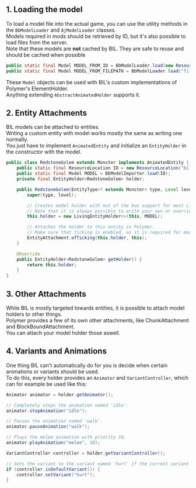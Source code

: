 ## 1. Loading the model
To load a model file into the actual game, you can use the utility methods in the `BbModelLoader` and `AjModelLoader` classes.\
Models required in mods should be retrieved by ID, but it's also possible to load files from the server.\
Note that these models are **not** cached by BIL. They are safe to reuse and should be cached when possible
```java
public static final Model MODEL_FROM_ID = BbModelLoader.load(new ResourceLocation("namespace", "path"));
public static final Model MODEL_FROM_FILEPATH = BbModelLoader.load("file/path/example.bbmodel");
```
These `Model` objects can be used with BIL's custom implementations of Polymer's ElementHolder.\
Anything extending `AbstractAnimatedHolder` supports it.

## 2. Entity Attachments
BIL models can be attached to entities.\
Writing a custom entity with model works mostly the same as writing one normally.\
You just have to implement `AnimatedEntity` and initialize an `EntityHolder` in the constructor with the model.


```java
public class RedstoneGolem extends Monster implements AnimatedEntity {
    public static final ResourceLocation ID = new ResourceLocation("bil", "redstone_golem");
    public static final Model MODEL = BbModelImporter.load(ID);
    private final EntityHolder<RedstoneGolem> holder;

    public RedstoneGolem(EntityType<? extends Monster> type, Level level) {
        super(type, level);

        // Creates model holder with out of the box support for most LivingEntity features.
        // Note that it is always possible to write your own or override some of their methods.
        this.holder = new LivingEntityHolder<>(this, MODEL);

        // Attaches the holder to this entity in Polymer.
        // Make sure that ticking is enabled, as it is required for model updates.
        EntityAttachment.ofTicking(this.holder, this);
    }

    @Override
    public EntityHolder<RedstoneGolem> getHolder() {
        return this.holder;
    }
}
```

## 3. Other Attachments
While BIL is mostly targeted towards entities, it is possible to attach model holders to other things.\
Polymer provides a few of its own other attachments, like ChunkAttachment and BlockBoundAttachment.\
You can attach your model holder those aswell.

## 4. Variants and Animations
One thing BIL can't automatically do for you is decide when certain animations or variants should be used.\
To do this, every holder provides an `Animator` and `VariantController`, which can for example be used like this:

```java
Animator animator = holder.getAnimator();

// Completely stops the animation named 'idle'.
animator.stopAnimation("idle");

// Pauses the animation named 'walk'.
animator.pauseAnimation("walk");

// Plays the melee animation with priority 10.
animator.playAnimation("melee", 10); 

VariantController controller = holder.getVariantController();

// Sets the variant to the variant named 'hurt' if the current variant is default.
if (controller.isDefaultVariant()) {
    controller.setVariant("hurt");
}
```